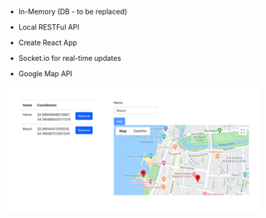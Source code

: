 
- In-Memory (DB - to be replaced)
- Local RESTFul API
- Create React App
- Socket.io for real-time updates

- Google Map API

![PrintScreen](/git-map.png)





